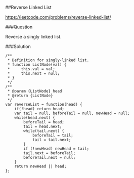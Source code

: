 ##Reverse Linked List

<https://leetcode.com/problems/reverse-linked-list/>

###Question

Reverse a singly linked list.

###Solution

    /**
     * Definition for singly-linked list.
     * function ListNode(val) {
     *     this.val = val;
     *     this.next = null;
     * }
     */
    /**
     * @param {ListNode} head
     * @return {ListNode}
     */
    var reverseList = function(head) {
        if(!head) return head;
        var tail = null, beforeTail = null, newHead = null;
        while(head.next) {
            beforeTail = head;
            tail = head.next;
            while(tail.next) {
                beforeTail = tail;
                tail = tail.next;
            }
            if (!newHead) newHead = tail;
            tail.next = beforeTail;
            beforeTail.next = null;
        }
        return newHead || head;
    };
